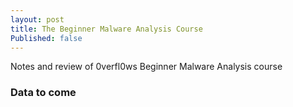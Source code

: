 ```yaml
---
layout: post
title: The Beginner Malware Analysis Course
Published: false
---
```


Notes and review of 0verfl0ws Beginner Malware Analysis course

### Data to come
